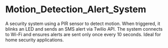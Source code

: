 # Motion_Detection_Alert_System
 A security system using a PIR sensor to detect motion. When triggered, it blinks an LED and sends an SMS alert via Twilio API. The system connects to Wi-Fi and ensures alerts are sent only once every 10 seconds. Ideal for home security applications.
